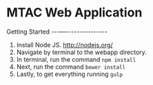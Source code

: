 MTAC Web Application
====================

Getting Started
---––---------------
1. Install Node JS. http://nodejs.org/
2. Navigate by terminal to the webapp directory.
3. In terminal, run the command ```npm install```
4. Next, run the command ```bower install```
5. Lastly, to get everything running ```gulp```